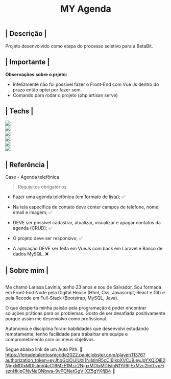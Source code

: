 <h1 align='center'> MY Agenda </h1>

<img src="/imgs/tela.png" alt="">

## | Descrição |

Projeto desenvolvido como etapa do processo seletivo para a BetaBit.

## | Importante | 

<strong>Observações sobre o prjeto:</strong>

- Infelizmente não foi possível fazer o Front-End com Vue Js dentro do prazo então optei por fazer sem.
- Comando para rodar o projeto (php artisan serve)

## | Techs |

<img src="https://img.shields.io/badge/HTML5-E34F26?style=for-the-badge&logo=html5&logoColor=white"> <br>
<img src="https://img.shields.io/badge/CSS3-1572B6?style=for-the-badge&logo=css3&logoColor=white"> <br>
<img src="https://img.shields.io/badge/JavaScript-323330?style=for-the-badge&logo=javascript&logoColor=F7DF1E"> <br>
<img src="https://img.shields.io/badge/MySQL-005C84?style=for-the-badge&logo=mysql&logoColor=white"> <br>
<img src="https://img.shields.io/badge/Laravel-FF2D20?style=for-the-badge&logo=laravel&logoColor=white"> <br>
<img src="https://img.shields.io/badge/PHP-777BB4?style=for-the-badge&logo=php&logoColor=white">


## | Referência |

Case - Agenda telefônica

> Requisitos obrigatórios:

- Fazer uma agenda telefônica (em formato de lista); ✅

- Na tela específica de contato deve conter campos de telefone, nome, email e imagem; ✅

- DEVE ser possível cadastrar, atualizar, visualizar e apagar contatos da agenda (CRUD); ✅

- O projeto deve ser responsivo; ✅

- A aplicação DEVE ser feita em VueJs com back em Laravel e Banco de dados MySQL. ❌

## | Sobre mim |

<img src="/imgs/Larissa.png" alt="">

Me chamo Larissa Lavínia, tenho 23 anos e sou de Salvador. Sou formada em Front-End Node pela Digital House (Html, Css, Javascript, React e Git) e pela Recode em Full-Stack (Bootstrap, MySQL, Java).

O que desperta minha paixão pela programação é poder encontrar soluções práticas para os problemas. Gosto de ser desafiada positivamente porque assim me desenvolvo como profissional. 

Autonomia e disciplina foram habilidades que desenvolvi estudando remotamente, tenho facilidade para trabalhar em equipe e comprometimento com os meus objetivos.

Segue abaixo link de um Auto Pith:
🔗 https://feiradetalentosrecode2022.paniclobster.com/player/11376?authorization_token=eyJhbGciOiJIUzI1NiIsInR5cCI6IkpXVCJ9.eyJpYXQiOjE2NjgxMDIxMDIsImV4cCI6MzE1Mzc2NjgxMDIxMDIsInN1YiI6IjExMzc2In0.vpFisznHklpCNyNeONbwa-9vPQNetGgV-XZ5gYKfjB4 🔗